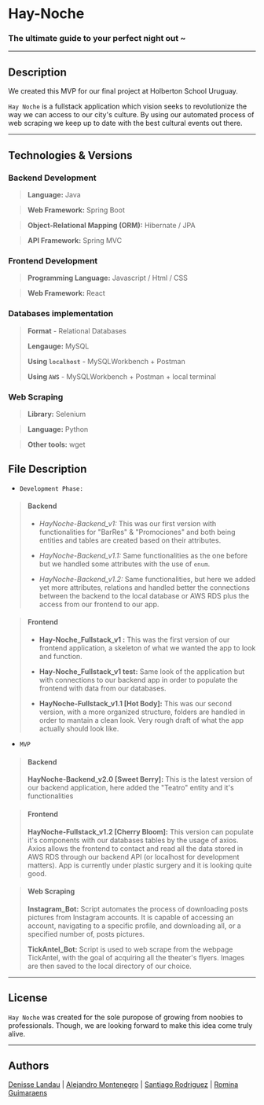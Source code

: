 # Hay-Noche

### The ultimate guide to your perfect night out ~


---
## Description

We created this MVP for our final project at Holberton School Uruguay.

`Hay Noche` is a fullstack application which vision seeks to revolutionize the way we can access to our city's culture. By using our automated process of web scraping we keep up to date with the best cultural events out there.

---
## Technologies & Versions

### Backend Development

> **Language:** Java 

>  **Web Framework:** Spring Boot

> **Object-Relational Mapping (ORM):** Hibernate / JPA

> **API Framework:** Spring MVC

### Frontend Development

> **Programming Language:** Javascript / Html / CSS

> **Web Framework:** React

### Databases implementation

> **Format** - Relational Databases
> 
> **Lengauge:** MySQL
> 
> **Using `localhost`** - MySQLWorkbench + Postman
> 
> **Using `AWS`** - MySQLWorkbench + Postman + local terminal

### Web Scraping

> **Library:** Selenium

> **Language:** Python

> **Other tools:** wget


## File Description

- `Development Phase:`
> #### Backend
> - *HayNoche-Backend_v1:* This was our first version with functionalities for "BarRes" & "Promociones" and both being entities and tables are created based on their attributes.
>
> 
> - *HayNoche-Backend_v1.1:* Same functionalities as the one before but we handled some attributes with the use of `enum`.
>
>
> - *HayNoche-Backend_v1.2:* Same functionalities, but here we added yet more attributes, relations and handled better the connections between the backend to the local database or AWS RDS plus the access from our frontend to our app.

> #### Frontend
> - **Hay-Noche_Fullstack_v1 :** This was the first version of our frontend application, a skeleton of what we wanted the app to look and function.
>
> 
> - **Hay-Noche_Fullstack_v1 test:** Same look of the application but with connections to our backend app in order to populate the frontend with data from our databases.
> 
> 
> - **HayNoche-Fullstack_v1.1 [Hot Body]:** This was our second version, with a more organized structure, folders are handled in order to mantain a clean look. Very rough draft of what the app actually should look like.

- `MVP`
> #### Backend
> **HayNoche-Backend_v2.0 [Sweet Berry]:** This is the latest version of our backend application, here added the "Teatro" entity and it's functionalities

> #### Frontend
> **HayNoche-Fullstack_v1.2 [Cherry Bloom]:** This version can populate it's components with our databases tables by the usage of axios. Axios allows the frontend to contact and read all the data stored in AWS RDS through our backend API (or localhost for development matters). App is currently under plastic surgery and it is looking quite good.

> #### Web Scraping
> **Instagram_Bot:** Script automates the process of downloading posts pictures from Instagram accounts. It is capable of accessing an account, navigating to a specific profile, and downloading all, or a specified number of, posts pictures.
> 
> **TickAntel_Bot:** Script is used to web scrape from the webpage TickAntel, with the goal of acquiring all the theater's flyers. Images are then saved to the local directory of our choice.
----

## License
`Hay Noche` was created for the sole puropose of growing from noobies to professionals. Though, we are looking forward to make this idea come truly alive.

----

## Authors

[Denisse Landau](https://www.linkedin.com/in/denisselandau/) |
[Alejandro Montenegro](https://www.linkedin.com/in/alejandro-montenegro-505233184/) |
[Santiago Rodriguez](https://www.linkedin.com/in/santiago-rodriguez-a1901b246/) | [Romina Guimaraens](https://www.linkedin.com/in/romina-guimaraens-465992238/)
